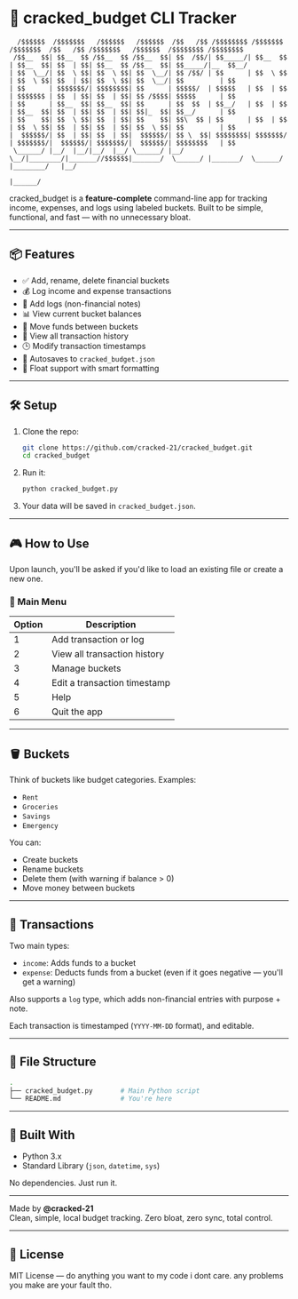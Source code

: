 # 💸 cracked_budget CLI Tracker

```
  /$$$$$$  /$$$$$$$   /$$$$$$   /$$$$$$  /$$   /$$ /$$$$$$$$ /$$$$$$$        /$$$$$$$  /$$   /$$ /$$$$$$$   /$$$$$$  /$$$$$$$$ /$$$$$$$$
 /$$__  $$| $$__  $$ /$$__  $$ /$$__  $$| $$  /$$/| $$_____/| $$__  $$      | $$__  $$| $$  | $$| $$__  $$ /$$__  $$| $$_____/|__  $$__/
| $$  \__/| $$  \ $$| $$  \ $$| $$  \__/| $$ /$$/ | $$      | $$  \ $$      | $$  \ $$| $$  | $$| $$  \ $$| $$  \__/| $$         | $$   
| $$      | $$$$$$$/| $$$$$$$$| $$      | $$$$$/  | $$$$$   | $$  | $$      | $$$$$$$ | $$  | $$| $$  | $$| $$ /$$$$| $$$$$      | $$   
| $$      | $$__  $$| $$__  $$| $$      | $$  $$  | $$__/   | $$  | $$      | $$__  $$| $$  | $$| $$  | $$| $$|_  $$| $$__/      | $$   
| $$    $$| $$  \ $$| $$  | $$| $$    $$| $$\  $$ | $$      | $$  | $$      | $$  \ $$| $$  | $$| $$  | $$| $$  \ $$| $$         | $$   
|  $$$$$$/| $$  | $$| $$  | $$|  $$$$$$/| $$ \  $$| $$$$$$$$| $$$$$$$/      | $$$$$$$/|  $$$$$$/| $$$$$$$/|  $$$$$$/| $$$$$$$$   | $$   
 \______/ |__/  |__/|__/  |__/ \______/ |__/  \__/|________/|_______//$$$$$$|_______/  \______/ |_______/  \______/ |________/   |__/   
                                                                    |______/                                                            
```

cracked_budget is a **feature-complete** command-line app for tracking income, expenses, and logs using labeled buckets. Built to be simple, functional, and fast — with no unnecessary bloat.

---

## 📦 Features

- ✅ Add, rename, delete financial buckets
- 💰 Log income and expense transactions
- 📝 Add logs (non-financial notes)
- 📊 View current bucket balances
- 🔁 Move funds between buckets
- 🧾 View all transaction history
- 🕒 Modify transaction timestamps
- 💾 Autosaves to `cracked_budget.json`
- 🔢 Float support with smart formatting

---

## 🛠️ Setup

1. Clone the repo:
   ```bash
   git clone https://github.com/cracked-21/cracked_budget.git
   cd cracked_budget
   ```

2. Run it:
   ```bash
   python cracked_budget.py
   ```

3. Your data will be saved in `cracked_budget.json`.

---

## 🎮 How to Use

Upon launch, you'll be asked if you'd like to load an existing file or create a new one.

### 🔹 Main Menu

| Option | Description                      |
|--------|----------------------------------|
| 1      | Add transaction or log           |
| 2      | View all transaction history     |
| 3      | Manage buckets                   |
| 4      | Edit a transaction timestamp     |
| 5      | Help                             |
| 6      | Quit the app                     |

---

## 🪣 Buckets

Think of buckets like budget categories. Examples:

- `Rent`
- `Groceries`
- `Savings`
- `Emergency`

You can:
- Create buckets
- Rename buckets
- Delete them (with warning if balance > 0)
- Move money between buckets

---

## 🧾 Transactions

Two main types:
- `income`: Adds funds to a bucket
- `expense`: Deducts funds from a bucket (even if it goes negative — you'll get a warning)

Also supports a `log` type, which adds non-financial entries with purpose + note.

Each transaction is timestamped (`YYYY-MM-DD` format), and editable.

---

## 📁 File Structure

```bash
.
├── cracked_budget.py       # Main Python script
└── README.md               # You're here
```

---

## 🧱 Built With

- Python 3.x
- Standard Library (`json`, `datetime`, `sys`)

No dependencies. Just run it.

---

Made by **@cracked-21**  
Clean, simple, local budget tracking. Zero bloat, zero sync, total control.

---

## 📄 License

MIT License — do anything you want to my code i dont care. any problems you make are your fault tho.

